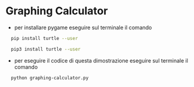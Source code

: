 # Graphing Calculator

- per installare pygame eseguire sul terminale il comando

```bash
  pip install turtle --user
```

```bash
  pip3 install turtle --user
```

- per eseguire il codice di questa dimostrazione eseguire sul terminale il comando

```bash
  python graphing-calculator.py
```
